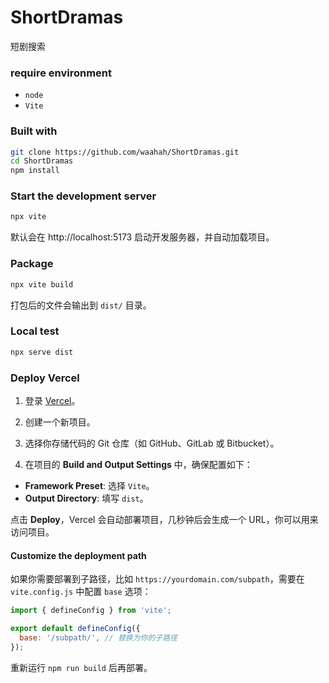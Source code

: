 # ShortDramas
短剧搜索

### require environment

- `node` 
- `Vite` 

### Built with

```bash
git clone https://github.com/waahah/ShortDramas.git
cd ShortDramas
npm install
```

### Start the development server

```powershell
npx vite
```

默认会在 http://localhost:5173 启动开发服务器，并自动加载项目。

### Package

```powershell
npx vite build
```

打包后的文件会输出到 `dist/` 目录。

### Local test

```powershell
npx serve dist
```

### Deploy Vercel

1. 登录 [Vercel](https://vercel.com/)。

2. 创建一个新项目。

3. 选择你存储代码的 Git 仓库（如 GitHub、GitLab 或 Bitbucket）。

4. 在项目的 **Build and Output Settings** 中，确保配置如下：

- **Framework Preset**: 选择 `Vite`。
- **Output Directory**: 填写 `dist`。

点击 **Deploy**，Vercel 会自动部署项目，几秒钟后会生成一个 URL，你可以用来访问项目。

#### Customize the deployment path

如果你需要部署到子路径，比如 `https://yourdomain.com/subpath`，需要在 `vite.config.js` 中配置 `base` 选项：

```javascript
import { defineConfig } from 'vite';

export default defineConfig({
  base: '/subpath/', // 替换为你的子路径
});

```

重新运行 `npm run build` 后再部署。
